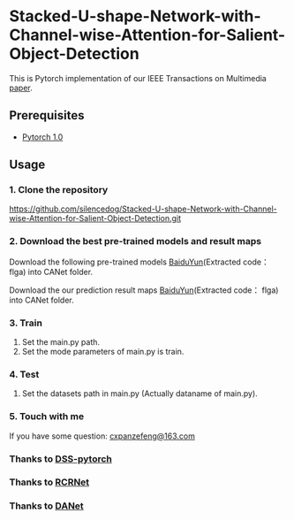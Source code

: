 # Stacked-U-shape-Network-with-Channel-wise-Attention-for-Salient-Object-Detection
This is Pytorch implementation of our  IEEE Transactions on Multimedia [paper](https://ieeexplore.ieee.org/stamp/stamp.jsp?tp=&arnumber=9103129).
## Prerequisites
* [Pytorch 1.0](https://pytorch.org/)
## Usage
### 1. Clone the repository
https://github.com/silencedog/Stacked-U-shape-Network-with-Channel-wise-Attention-for-Salient-Object-Detection.git
### 2. Download the best pre-trained models and result maps
Download the following pre-trained models [BaiduYun](https://pan.baidu.com/s/1zcDXrL3kZxEUstY-hQ0dmw)(Extracted code： flga) into CANet folder.

Download the our prediction result maps [BaiduYun](https://pan.baidu.com/s/1zcDXrL3kZxEUstY-hQ0dmw)(Extracted code： flga) into CANet folder.
### 3. Train
1. Set the main.py path.
2. Set the mode parameters of main.py is train.
### 4. Test
1. Set the datasets path in main.py (Actually dataname of main.py).
### 5. Touch with me
If you have some question: cxpanzefeng@163.com


### Thanks to [DSS-pytorch](https://github.com/AceCoooool/DSS-pytorch)
### Thanks to [RCRNet](https://github.com/Kinpzz/RCRNet-Pytorch)
### Thanks to [DANet](https://github.com/junfu1115/DANet)
